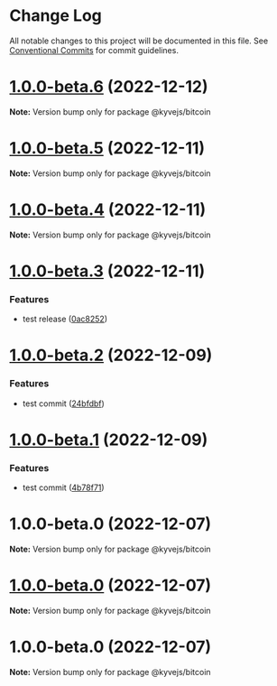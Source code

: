 # Change Log

All notable changes to this project will be documented in this file.
See [Conventional Commits](https://conventionalcommits.org) for commit guidelines.

# [1.0.0-beta.6](https://github.com/RuslanGlaznyov/kyvejs/compare/@kyvejs/bitcoin@1.0.0-beta.5...@kyvejs/bitcoin@1.0.0-beta.6) (2022-12-12)

**Note:** Version bump only for package @kyvejs/bitcoin

# [1.0.0-beta.5](https://github.com/RuslanGlaznyov/kyvejs/compare/@kyvejs/bitcoin@1.0.0-beta.4...@kyvejs/bitcoin@1.0.0-beta.5) (2022-12-11)

**Note:** Version bump only for package @kyvejs/bitcoin

# [1.0.0-beta.4](https://github.com/RuslanGlaznyov/kyvejs/compare/@kyvejs/bitcoin@1.0.0-beta.3...@kyvejs/bitcoin@1.0.0-beta.4) (2022-12-11)

**Note:** Version bump only for package @kyvejs/bitcoin

# [1.0.0-beta.3](https://github.com/RuslanGlaznyov/kyvejs/compare/@kyvejs/bitcoin@1.0.0-beta.2...@kyvejs/bitcoin@1.0.0-beta.3) (2022-12-11)

### Features

- test release ([0ac8252](https://github.com/RuslanGlaznyov/kyvejs/commit/0ac8252416e28079c6f5100b30e5a22e976a27d2))

# [1.0.0-beta.2](https://github.com/RuslanGlaznyov/kyvejs/compare/@kyvejs/bitcoin@1.0.0-beta.1...@kyvejs/bitcoin@1.0.0-beta.2) (2022-12-09)

### Features

- test commit ([24bfdbf](https://github.com/RuslanGlaznyov/kyvejs/commit/24bfdbf31f94129f0b278367506217a2391a4fc5))

# [1.0.0-beta.1](https://github.com/RuslanGlaznyov/kyvejs/compare/@kyvejs/bitcoin@1.0.0-beta.0...@kyvejs/bitcoin@1.0.0-beta.1) (2022-12-09)

### Features

- test commit ([4b78f71](https://github.com/RuslanGlaznyov/kyvejs/commit/4b78f7144a771c406861cff6b1f6fb69e2eaee41))

# 1.0.0-beta.0 (2022-12-07)

**Note:** Version bump only for package @kyvejs/bitcoin

# [1.0.0-beta.0](https://github.com/RuslanGlaznyov/kyvejs/compare/@kyvejs/bitcoin@1.0.0-beta.0...@kyvejs/bitcoin@1.0.0-beta.0) (2022-12-07)

**Note:** Version bump only for package @kyvejs/bitcoin

# 1.0.0-beta.0 (2022-12-07)

**Note:** Version bump only for package @kyvejs/bitcoin

